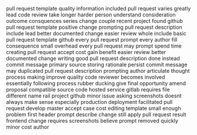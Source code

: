 pull request template quality information included pull request varies greatly lead code review take longer harder person understand consideration outcome consquences series change couple recent project found github pull request template positive change prompting pull request description include lead better documented change easier review whole include basic pull request template github every pull request prompt every author fill consequence small overhead every pull request may prompt spend time creating pull request accept cost gain benefit easier review better documented change writing good pull request description done instead commit message primary source storing rationale persist commit message may duplicated pull request description prompting author articulate thought process making improve quality code reviewer becomes involved essentially following process rubber ducking give final opportunity amend proposal compatible source code hosted service gitlab requires file different name rail project github minor issue asking screenshots doesnt always make sense especially production deployment facilitated pull request develop master accept case cost editing template small enough problem first header prompt describe change still apply pull request result frontend change requires screenshots believe prompt removed quickly minor cost author